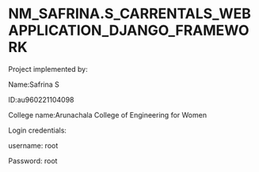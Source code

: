 # NM_SAFRINA.S_CARRENTALS_WEBAPPLICATION_DJANGO_FRAMEWORK


Project implemented by: 


Name:Safrina S


ID:au960221104098


College name:Arunachala College of Engineering for Women


Login credentials: 

username: root


Password: root

